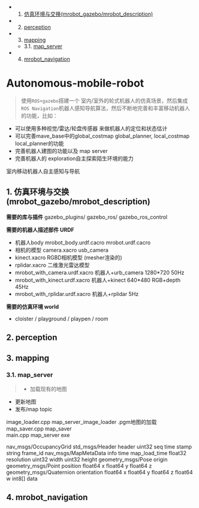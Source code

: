 <!-- vscode-markdown-toc -->
* 1. [仿真环境与交换(mrobot_gazebo/mrobot_description)](#mrobot_gazebomrobot_description)
* 2. [perception](#perception)
* 3. [mapping](#mapping)
	* 3.1. [map_server](#map_server)
* 4. [mrobot_navigation](#mrobot_navigation)

<!-- vscode-markdown-toc-config
	numbering=true
	autoSave=true
	/vscode-markdown-toc-config -->
<!-- /vscode-markdown-toc -->



# Autonomous-mobile-robot

> 使用`ROS+gazebo`搭建一个 室内/室外的轮式机器人的仿真场景，然后集成`ROS Navigation`机器人感知导航算法，然后不断地完善和丰富移动机器人的功能，比如：
- 可以使用多种视觉/雷达/轮盘传感器 来做机器人的定位和状态估计
- 可以完善mave_base中的global_costmap global_planner, local_costmap local_planner的功能
- 完善机器人建图的功能以及 map server
- 完善机器人的 exploration自主探索陌生环境的能力


室内移动机器人自主感知与导航



##  1. <a name='mrobot_gazebomrobot_description'></a>仿真环境与交换(mrobot_gazebo/mrobot_description)

**需要的库与插件**
gazebo_plugins/  gazebo_ros/  gazebo_ros_control  

**需要的机器人描述部件  URDF**

- 机器人body mrobot_body.urdf.cacro  mrobot.urdf.cacro   
- 相机的模型 camera.xacro  usb_camera
- kinect.xacro  RGBD相机模型 (mesher渲染的)
- rplidar.xacro 二维激光雷达模型
- mrobot_with_camera.urdf.xacro  机器人+urb_camera   1280*720 50Hz
- mrobot_with_kinect.urdf.xacro  机器人+kinect		 640*480 RGB+depth 45Hz
- mrobot_with_rplidar.urdf.xacro 机器人+rplidar      5Hz

**需要的仿真环境 world**

- cloister / playground / playpen / room




##  2. <a name='perception'></a>perception 


##  3. <a name='mapping'></a>mapping

###  3.1. <a name='map_server'></a>map_server
 
 > - 加载现有的地图  
   - 更新地图  
   - 发布/map topic
   


image_loader.cpp   map_server_image_loader .pgm地图的加载
map_saver.cpp	   map_saver  
main.cpp    	   map_server exe  


>
nav_msgs/OccupancyGrid 
std_msgs/Header header
  uint32 seq
  time stamp
  string frame_id
nav_msgs/MapMetaData info
  time map_load_time
  float32 resolution
  uint32 width
  uint32 height
  geometry_msgs/Pose origin
    geometry_msgs/Point position
      float64 x
      float64 y
      float64 z
    geometry_msgs/Quaternion orientation
      float64 x
      float64 y
      float64 z
      float64 w
int8[] data



##  4. <a name='mrobot_navigation'></a>mrobot_navigation



